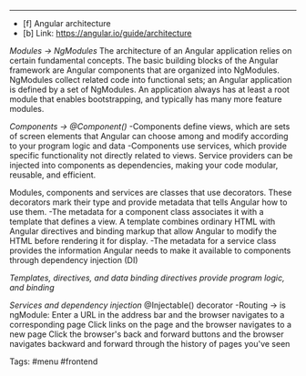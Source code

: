 ***
- [f] Angular architecture
- [b] Link: https://angular.io/guide/architecture

*Modules -> NgModules*
The architecture of an Angular application relies on certain fundamental concepts. The basic building blocks of the Angular framework are Angular components that are organized into NgModules. NgModules collect related code into functional sets; an Angular application is defined by a set of NgModules. An application always has at least a root module that enables bootstrapping, and typically has many more feature modules.

*Components -> @Component()*
-Components define views, which are sets of screen elements that Angular can choose among and modify according to your program logic and data
-Components use services, which provide specific functionality not directly related to views. Service providers can be injected into components as dependencies, making your code modular, reusable, and efficient.

Modules, components and services are classes that use decorators. These decorators mark their type and provide metadata that tells Angular how to use them.
-The metadata for a component class associates it with a template that defines a view. A template combines ordinary HTML with Angular directives and binding markup that allow Angular to modify the HTML before rendering it for display.
-The metadata for a service class provides the information Angular needs to make it available to components through dependency injection (DI)

*Templates, directives, and data binding directives provide program logic, and binding*

*Services and dependency injection*
@Injectable() decorator
-Routing -> is ngModule:
Enter a URL in the address bar and the browser navigates to a corresponding page
Click links on the page and the browser navigates to a new page
Click the browser's back and forward buttons and the browser navigates backward and forward through the history of pages you've seen


Tags: #menu #frontend
